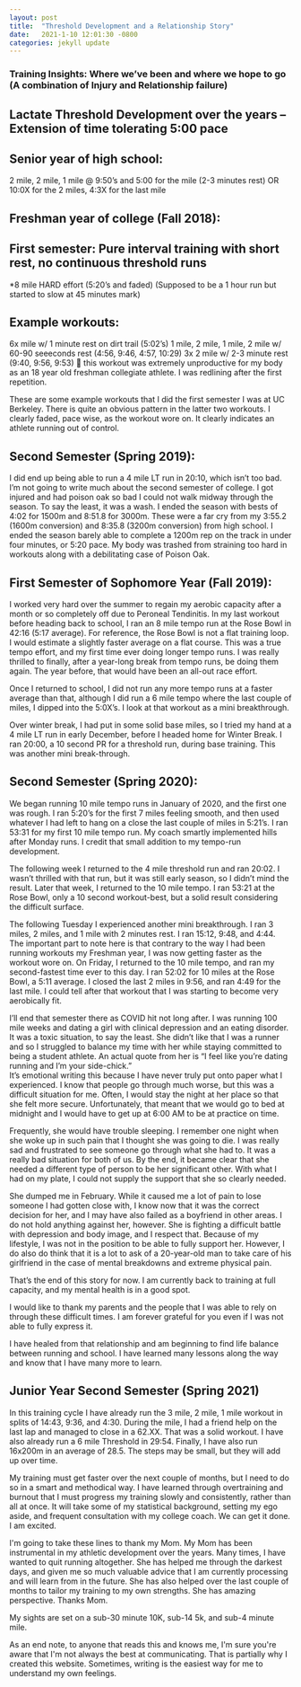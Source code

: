```yaml
---
layout: post
title:  "Threshold Development and a Relationship Story"
date:   2021-1-10 12:01:30 -0800
categories: jekyll update
---
```


### Training Insights: Where we’ve been and where we hope to go (A combination of Injury and Relationship failure)

## Lactate Threshold Development over the years – Extension of time tolerating 5:00 pace

## Senior year of high school:
2 mile, 2 mile, 1 mile @ 9:50’s and 5:00 for the mile (2-3 minutes rest) OR 10:0X for the 2 miles, 4:3X for the last mile

## Freshman year of college (Fall 2018):
## First semester: Pure interval training with short rest, no continuous threshold runs
*8 mile HARD effort (5:20’s and faded) (Supposed to be a 1 hour run but started to slow at 45 minutes mark)

## Example workouts:
6x mile w/ 1 minute rest on dirt trail (5:02’s)
1 mile, 2 mile, 1 mile, 2 mile w/ 60-90 seeeconds rest
(4:56, 9:46, 4:57, 10:29)
3x 2 mile w/ 2-3 minute rest (9:40, 9:56, 9:53)  this workout was extremely unproductive for my body as an 18 year old freshman collegiate athlete. I was redlining after the first repetition.

These are some example workouts that I did the first semester I was at UC Berkeley. There is quite an obvious pattern in the latter two workouts. I clearly faded, pace wise, as the workout wore on. It clearly indicates an athlete running out of control.  

## Second Semester (Spring 2019):
I did end up being able to run a 4 mile LT run in 20:10, which isn’t too bad.
I’m not going to write much about the second semester of college. I got injured and had poison oak so bad I could not walk midway through the season. To say the least, it was a wash. I ended the season with bests of 4:02 for 1500m and 8:51.8 for 3000m. These were a far cry from my 3:55.2 (1600m conversion) and 8:35.8 (3200m conversion) from high school. I ended the season barely able to complete a 1200m rep on the track in under four minutes, or 5:20 pace. My body was trashed from straining too hard in workouts along with a debilitating case of Poison Oak.

## First Semester of Sophomore Year (Fall 2019):
I worked very hard over the summer to regain my aerobic capacity after a month or so completely off due to Peroneal Tendinitis. In my last workout before heading back to school, I ran an 8 mile tempo run at the Rose Bowl in 42:16 (5:17 average). For reference, the Rose Bowl is not a flat training loop. I would estimate a slightly faster average on a flat course. This was a true tempo effort, and my first time ever doing longer tempo runs. I was really thrilled to finally, after a year-long break from tempo runs, be doing them again. The year before, that would have been an all-out race effort.

Once I returned to school, I did not run any more tempo runs at a faster average than that, although I did run a 6 mile tempo where the last couple of miles, I dipped into the 5:0X’s. I look at that workout as a mini breakthrough.

Over winter break, I had put in some solid base miles, so I tried my hand at a 4 mile LT run in early December, before I headed home for Winter Break. I ran 20:00, a 10 second PR for a threshold run, during base training. This was another mini break-through.

## Second Semester (Spring 2020):
We began running 10 mile tempo runs in January of 2020, and the first one was rough. I ran 5:20’s for the first 7 miles feeling smooth, and then used whatever I had left to hang on a close the last couple of miles in 5:21’s. I ran 53:31 for my first 10 mile tempo run.
My coach smartly implemented hills after Monday runs. I credit that small addition to my tempo-run development.

The following week I returned to the 4 mile threshold run and ran 20:02. I wasn’t thrilled with that run, but it was still early season, so I didn’t mind the result. Later that week, I returned to the 10 mile tempo. I ran 53:21 at the Rose Bowl, only a 10 second workout-best, but a solid result considering the difficult surface.

The following Tuesday I experienced another mini breakthrough. I ran 3 miles, 2 miles, and 1 mile with 2 minutes rest. I ran 15:12, 9:48, and 4:44. The important part to note here is that contrary to the way I had been running workouts my Freshman year, I was now getting faster as the workout wore on. On Friday, I returned to the 10 mile tempo, and ran my second-fastest time ever to this day. I ran 52:02 for 10 miles at the Rose Bowl, a 5:11 average. I closed the last 2 miles in 9:56, and ran 4:49 for the last mile. I could tell after that workout that I was starting to become very aerobically fit.

I’ll end that semester there as COVID hit not long after. I was running 100 mile weeks and dating a girl with clinical depression and an eating disorder. It was a toxic situation, to say the least. She didn’t like that I was a runner and so I struggled to balance my time with her while staying committed to being a student athlete. An actual quote from her is
“I feel like you’re dating running and I’m your side-chick.”  
It’s emotional writing this because I have never truly put onto paper what I experienced. I know that people go through much worse, but this was a difficult situation for me. Often, I would stay the night at her place so that she felt more secure. Unfortunately, that meant that we would go to bed at midnight and I would have to get up at 6:00 AM to be at practice on time.

Frequently, she would have trouble sleeping. I remember one night when she woke up in such pain that I thought she was going to die. I was really sad and frustrated to see someone go through what she had to. It was a really bad situation for both of us. By the end, it became clear that she needed a different type of person to be her significant other. With what I had on my plate, I could not supply the support that she so clearly needed.

She dumped me in February. While it caused me a lot of pain to lose someone I had gotten close with, I know now that it was the correct decision for her, and I may have also failed as a boyfriend in other areas. I do not hold anything against her, however. She is fighting a difficult battle with depression and body image, and I respect that. Because of my lifestyle, I was not in the position to be able to fully support her. However, I do also do think that it is a lot to ask of a 20-year-old man to take care of his girlfriend in the case of mental breakdowns and extreme physical pain.

That’s the end of this story for now. I am currently back to training at full capacity, and my mental health is in a good spot.

I would like to thank my parents and the people that I was able to rely on through these difficult times. I am forever grateful for you even if I was not able to fully express it.

I have healed from that relationship and am beginning to find life balance between running and school. I have learned many lessons along the way and know that I have many more to learn.

## Junior Year Second Semester (Spring 2021)

In this training cycle I have already run the 3 mile, 2 mile, 1 mile workout in splits of 14:43, 9:36, and 4:30. During the mile, I had a friend help on the last lap and managed to close in a 62.XX. That was a solid workout. I have also already run a 6 mile Threshold in 29:54. Finally, I have also run 16x200m in an average of 28.5. The steps may be small, but they will add up over time.

My training must get faster over the next couple of months, but I need to do so in a smart and methodical way. I have learned through overtraining and burnout that I must progress my training slowly and consistently, rather than all at once. It will take some of my statistical background, setting my ego aside, and frequent consultation with my college coach. We can get it done. I am excited.

I'm going to take these lines to thank my Mom. My Mom has been instrumental in my athletic development over the years. Many times, I have wanted to quit running altogether. She has helped me through the darkest days, and given me so much valuable advice that I am currently processing and will learn from in the future. She has also helped over the last couple of months to tailor my training to my own strengths. She has amazing perspective. Thanks Mom.

My sights are set on a sub-30 minute 10K, sub-14 5k, and sub-4 minute mile.  

As an end note, to anyone that reads this and knows me, I'm sure you're aware that I'm not always the best at communicating. That is partially why I created this website. Sometimes, writing is the easiest way for me to understand my own feelings. 

